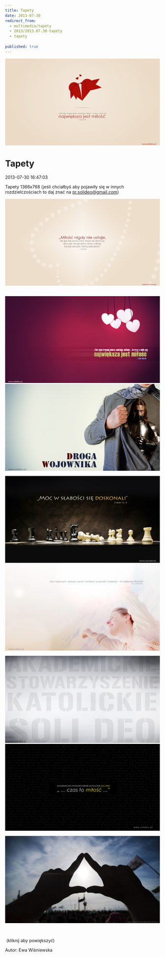 ```yaml
---
title: Tapety
date: 2013-07-30
redirect_from: 
  - multimedia/tapety
  - 2013/2013.07.30-tapety
  - tapety

published: true
---
```



![/assets/posts/2013/2013-07-30-tapety/tapeta_ASK_Soli_Deo_01.jpg](/assets/posts/2013/2013-07-30-tapety/tapeta_ASK_Soli_Deo_01.jpg)

# Tapety

<time>2013-07-30 16:47:03</time>


Tapety 1366x768
(jeśli chciałbyś aby pojawiły się w innych rozdzielczościach to daj znać na pr.solideo@gmail.com)


[](/assets/posts/2013/2013-07-30-tapety/tapeta_ASK_Soli_Deo_01.jpg)
[](/assets/posts/2013/2013-07-30-tapety/tapeta_ASK_Soli_Deo_01.jpg)[](/assets/posts/2013/2013-07-30-tapety/tapeta_ASK_Soli_Deo_02.jpg)
[![/assets/posts/2013/2013-07-30-tapety/tapeta_ASK_Soli_Deo_02.jpg](/assets/posts/2013/2013-07-30-tapety/tapeta_ASK_Soli_Deo_02.jpg)](/assets/posts/2013/2013-07-30-tapety/tapeta_ASK_Soli_Deo_02.jpg) 


[](/assets/posts/2013/2013-07-30-tapety/tapeta_ASK_Soli_Deo_03.jpg)
[![/assets/posts/2013/2013-07-30-tapety/tapeta_ASK_Soli_Deo_03.jpg](/assets/posts/2013/2013-07-30-tapety/tapeta_ASK_Soli_Deo_03.jpg)](/assets/posts/2013/2013-07-30-tapety/tapeta_ASK_Soli_Deo_03.jpg)[](/assets/posts/2013/2013-07-30-tapety/tapeta_ASK_Soli_Deo_04.jpg)
[![/assets/posts/2013/2013-07-30-tapety/tapeta_ASK_Soli_Deo_04.jpg](/assets/posts/2013/2013-07-30-tapety/tapeta_ASK_Soli_Deo_04.jpg)](/assets/posts/2013/2013-07-30-tapety/tapeta_ASK_Soli_Deo_04.jpg)


[](/assets/posts/2013/2013-07-30-tapety/tapeta_ASK_Soli_Deo_05.jpg)
[![/assets/posts/2013/2013-07-30-tapety/tapeta_ASK_Soli_Deo_05.jpg](/assets/posts/2013/2013-07-30-tapety/tapeta_ASK_Soli_Deo_05.jpg)](/assets/posts/2013/2013-07-30-tapety/tapeta_ASK_Soli_Deo_05.jpg)[](/assets/posts/2013/2013-07-30-tapety/tapeta_ASK_Soli_Deo_08.jpg)
[![/assets/posts/2013/2013-07-30-tapety/tapeta_ASK_Soli_Deo_08.jpg](/assets/posts/2013/2013-07-30-tapety/tapeta_ASK_Soli_Deo_08.jpg)](/assets/posts/2013/2013-07-30-tapety/tapeta_ASK_Soli_Deo_08.jpg)


[](/assets/posts/2013/2013-07-30-tapety/tapeta_ASK_Soli_Deo_06.jpg)
[![/assets/posts/2013/2013-07-30-tapety/tapeta_ASK_Soli_Deo_06.jpg](/assets/posts/2013/2013-07-30-tapety/tapeta_ASK_Soli_Deo_06.jpg)](/assets/posts/2013/2013-07-30-tapety/tapeta_ASK_Soli_Deo_06.jpg)[](/assets/posts/2013/2013-07-30-tapety/tapeta_ASK_Soli_Deo_07.jpg)
[![/assets/posts/2013/2013-07-30-tapety/tapeta_ASK_Soli_Deo_07.jpg](/assets/posts/2013/2013-07-30-tapety/tapeta_ASK_Soli_Deo_07.jpg)](/assets/posts/2013/2013-07-30-tapety/tapeta_ASK_Soli_Deo_07.jpg)


[](/assets/posts/2013/2013-07-30-tapety/tapeta_ASK_Soli_Deo_09.jpg)
[![/assets/posts/2013/2013-07-30-tapety/tapeta_ASK_Soli_Deo_09.jpg](/assets/posts/2013/2013-07-30-tapety/tapeta_ASK_Soli_Deo_09.jpg)](/assets/posts/2013/2013-07-30-tapety/tapeta_ASK_Soli_Deo_09.jpg)


 


 (kliknij aby powiększyć)


Autor: Ewa Wiśniewska


<!--{{json:{"created_date":"2013-07-30 16:47:03","publish_down":"0000-00-00 00:00:00","id":"5242"}}}-->